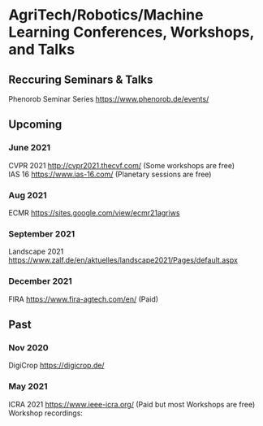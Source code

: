 # AgriTech/Robotics/Machine Learning Conferences, Workshops, and Talks

## Reccuring Seminars & Talks
Phenorob Seminar Series https://www.phenorob.de/events/   


## Upcoming

### June 2021
CVPR 2021 http://cvpr2021.thecvf.com/ (Some workshops are free)   
IAS 16 https://www.ias-16.com/ (Planetary sessions are free)   

### Aug 2021
ECMR https://sites.google.com/view/ecmr21agriws   

### September 2021
Landscape 2021 https://www.zalf.de/en/aktuelles/landscape2021/Pages/default.aspx    

### December 2021  
FIRA https://www.fira-agtech.com/en/ (Paid)   



## Past

### Nov 2020  
DigiCrop https://digicrop.de/

### May 2021
ICRA 2021 https://www.ieee-icra.org/ (Paid but most Workshops are free)   
Workshop recordings:   
